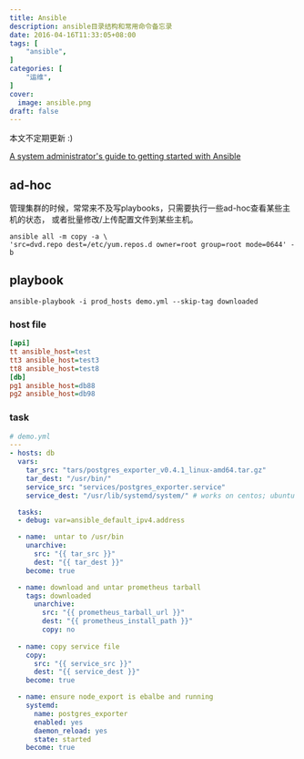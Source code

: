 ```yaml
---
title: Ansible
description: ansible目录结构和常用命令备忘录
date: 2016-04-16T11:33:05+08:00
tags: [
    "ansible",
]
categories: [
    "运维",
]
cover:
  image: ansible.png
draft: false
---
```


本文不定期更新 :)

[A system administrator's guide to getting started with Ansible](https://www.redhat.com/en/blog/system-administrators-guide-getting-started-ansible-fast?extIdCarryOver=true&sc_cid=701f2000001OH7YAAW)
 
## ad-hoc
管理集群的时候，常常来不及写playbooks，只需要执行一些ad-hoc查看某些主机的状态，
或者批量修改/上传配置文件到某些主机。
```shell
ansible all -m copy -a \
'src=dvd.repo dest=/etc/yum.repos.d owner=root group=root mode=0644' -b
```

## playbook
```shell
ansible-playbook -i prod_hosts demo.yml --skip-tag downloaded
```

### host file
```ini
[api]
tt ansible_host=test
tt3 ansible_host=test3
tt8 ansible_host=test8
[db]
pg1 ansible_host=db88
pg2 ansible_host=db98
```

### task
```yaml
# demo.yml
---
- hosts: db
  vars:
    tar_src: "tars/postgres_exporter_v0.4.1_linux-amd64.tar.gz"
    tar_dest: "/usr/bin/"
    service_src: "services/postgres_exporter.service"
    service_dest: "/usr/lib/systemd/system/" # works on centos; ubuntu is '/etc/systemd/system/

  tasks:
  - debug: var=ansible_default_ipv4.address

  - name:  untar to /usr/bin
    unarchive:
      src: "{{ tar_src }}"
      dest: "{{ tar_dest }}"
    become: true

  - name: download and untar prometheus tarball
    tags: downloaded
      unarchive:
        src: "{{ prometheus_tarball_url }}"
        dest: "{{ prometheus_install_path }}"
        copy: no
   
  - name: copy service file
    copy:
      src: "{{ service_src }}"
      dest: "{{ service_dest }}"
    become: true

  - name: ensure node_export is ebalbe and running
    systemd:
      name: postgres_exporter
      enabled: yes
      daemon_reload: yes
      state: started
    become: true
```
